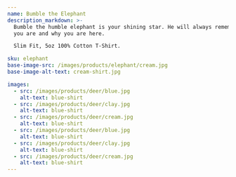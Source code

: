 ```yaml
---
name: Bumble the Elephant
description_markdown: >-
  Bumble the humble elephant is your shining star. He will always remember who
  you are and why you are here.

  Slim Fit, 5oz 100% Cotton T-Shirt.

sku: elephant
base-image-src: /images/products/elephant/cream.jpg
base-image-alt-text: cream-shirt.jpg

images:
  - src: /images/products/deer/blue.jpg
    alt-text: blue-shirt
  - src: /images/products/deer/clay.jpg
    alt-text: blue-shirt
  - src: /images/products/deer/cream.jpg
    alt-text: blue-shirt
  - src: /images/products/deer/blue.jpg
    alt-text: blue-shirt
  - src: /images/products/deer/clay.jpg
    alt-text: blue-shirt
  - src: /images/products/deer/cream.jpg
    alt-text: blue-shirt
---
```

